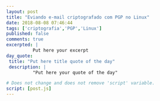 ```yaml
---
layout: post
title: "Eviando e-mail criptografado com PGP no Linux"
date: 2018-08-08 07:46:44
tags: ['criptografia','PGP','Linux']
published: false
comments: true
excerpted: |
          Put here your excerpt
day_quote:
 title: "Put here title quote of the day"
 description: |
          "Put here your quote of the day"

# Does not change and does not remove 'script' variable.
script: [post.js]
---
```


<!-- Write from here your post !!! -->
